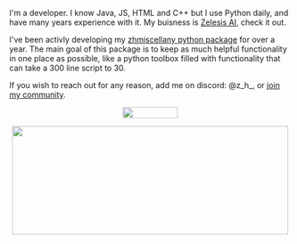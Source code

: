 I'm a developer. I know Java, JS, HTML and C++ but I use Python daily, and have many years experience with it. My buisness is [Zelesis AI](https://zelesis.com/), check it out.

I've been activly developing my [zhmiscellany python package](https://github.com/zen-ham/zhmiscellany) for over a year. The main goal of this package is to keep as much helpful functionality in one place as possible, like a python toolbox filled with functionality that can take a 300 line script to 30.

If you wish to reach out for any reason, add me on discord: @z_h_, or [join my community](https://discord.gg/MfgBB9cPBa).

<p align="center">
  <img width="99" height="20" src="https://komarev.com/ghpvc/?username=zen-ham">
</p>


<p align="center">
  <img width="495" height="195" src="https://github-readme-stats.vercel.app/api?username=zen-ham&show_icons=true&theme=radical">
</p>
